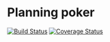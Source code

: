 # Planning poker
[![Build Status](https://travis-ci.org/somenugget/planning-poker.svg?branch=master)](https://travis-ci.org/somenugget/planning-poker)
[![Coverage Status](https://coveralls.io/repos/github/somenugget/planning-poker/badge.svg?branch=master)](https://coveralls.io/github/somenugget/planning-poker?branch=master)
